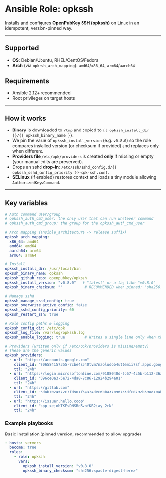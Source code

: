 # Ansible Role: opkssh

Installs and configures **OpenPubKey SSH (opkssh)** on Linux in an idempotent, version-pinned way.

---

## Supported

- **OS**: Debian/Ubuntu, RHEL/CentOS/Fedora
- **Arch** (via `opkssh_arch_mapping`): `amd64`/`x86_64`, `arm64`/`aarch64`

## Requirements

- Ansible 2.12+ recommended
- Root privileges on target hosts

---

## How it works

- **Binary** is downloaded to `/tmp` and copied to `{{ opkssh_install_dir }}/{{ opkssh_binary_name }}`.
- We pin the value of `opkssh_install_version` (e.g. `v0.8.0`) so the role compares installed version (or checksum if provided) and replaces only when different.
- **Providers file** `/etc/opk/providers` is created **only** if missing or empty (your manual edits are preserved).
- Drops an sshd **drop-in**: `/etc/ssh/sshd_config.d/{{ opkssh_sshd_config_priority }}-opk-ssh.conf`.
- **SELinux** (if enabled) restores context and loads a tiny module allowing `AuthorizedKeysCommand`.

---

## Key variables

```yaml
# Auth command user/group
# opkssh_auth_cmd_user: the only user that can run whatever command 
# opkssh_auth_cmd_group: the group for the opkssh_auth_cmd_user

# Arch mapping (ansible_architecture -> release suffix)
opkssh_arch_mapping:
  x86_64: amd64
  amd64: amd64
  aarch64: arm64
  arm64: arm64

# Install
opkssh_install_dir: /usr/local/bin
opkssh_binary_name: opkssh
opkssh_github_repo: openpubkey/opkssh
opkssh_install_version: "v0.8.0"   # "latest" or a tag like "v0.8.0"
opkssh_binary_checksum: ""          # RECOMMENDED when pinned: "sha256:<hex>"

# Manage sshd
opkssh_manage_sshd_config: true
opkssh_overwrite_active_config: false
opkssh_sshd_config_priority: 60
opkssh_restart_ssh: true

# Role config paths & logging
opkssh_config_dir: /etc/opk
opkssh_log_file: /var/log/opkssh.log
opkssh_enable_logging: true         # Writes a single line only when the binary actually changes

# Providers (written only if /etc/opk/providers is missing/empty)
# These are the generic values
opkssh_providers:
  - url: "https://accounts.google.com"
    client_id: "206584157355-7cbe4s640tvm7naoludob4ut1emii7sf.apps.googleusercontent.com"
    ttl: "24h"
  - url: "https://login.microsoftonline.com/9188040d-6c67-4c5b-b112-36a304b66dad/v2.0"
    client_id: "096ce0a3-5e72-4da8-9c86-12924b294a01"
    ttl: "24h"
  - url: "https://gitlab.com"
    client_id: "8d8b7024572c7fd501f64374dec6bba37096783dfcd792b3988104be08cb6923"
    ttl: "24h"
  - url: "https://issuer.hello.coop"
    client_id: "app_xejobTKEsDNSRd5vofKB2iay_2rN"
    ttl: "24h"
```

### Example playbooks
Basic installation (pinned version, recommended to allow upgrade)

```yaml
- hosts: servers
  become: true
  roles:
    - role: opkssh
      vars:
        opkssh_install_version: "v0.8.0"
        opkssh_binary_checksum: "sha256:<paste-digest-here>"
```
